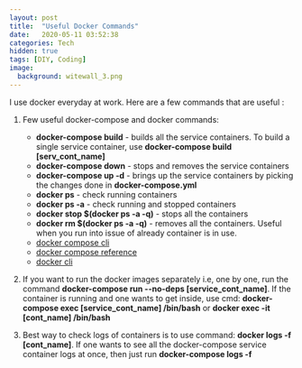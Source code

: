 ```yaml
---
layout: post
title:  "Useful Docker Commands"
date:   2020-05-11 03:52:38
categories: Tech
hidden: true
tags: [DIY, Coding]
image:
  background: witewall_3.png
---
```


I use docker everyday at work. Here are a few commands that are useful : 

1. Few useful docker-compose and docker commands:
     - **docker-compose build** - builds all the service containers. To build a single service container, use **docker-compose build [serv_cont_name]**
     -  **docker-compose down** - stops and removes the service containers
     - **docker-compose up -d** - brings up the service containers by picking the changes done in **docker-compose.yml**
     - **docker ps** - check running containers
     - **docker ps -a** - check running and stopped containers
     - **docker stop $(docker ps -a -q)** - stops all the containers
     - **docker rm $(docker ps -a -q)** - removes all the containers. Useful when you run into issue of already container is in use.
     - [docker compose cli](https://docs.docker.com/compose/reference/overview/)
     - [docker compose reference](https://docs.docker.com/compose/compose-file/)
     - [docker cli](https://docs.docker.com/engine/reference/commandline/cli/#configuration-files)
     
2. If you want to run the docker images separately i.e, one by one, run the command **docker-compose run --no-deps [service_cont_name]**. If the container is running and one wants to get inside, use cmd: **docker-compose exec [service_cont_name] /bin/bash** or **docker exec -it [cont_name] /bin/bash**

3. Best way to check logs of containers is to use command: **docker logs -f [cont_name]**. If one wants to see all the docker-compose service container logs at once, then just run
   **docker-compose logs -f**
